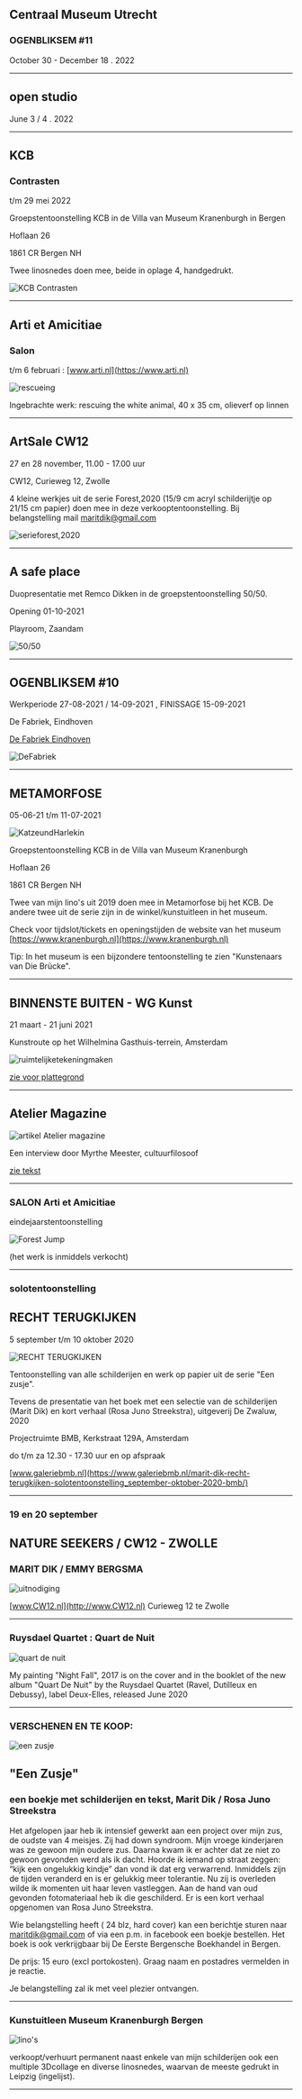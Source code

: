 ## Centraal Museum Utrecht

### OGENBLIKSEM #11

October 30 - December 18 . 2022
________________________________________________________________________________________________________________________

## open studio

June 3 / 4 . 2022
________________________________________________________________________________________________________________________


## KCB

### Contrasten



t/m 29 mei 2022

Groepstentoonstelling KCB in de Villa van Museum Kranenburgh in Bergen

Hoflaan 26

1861 CR  Bergen NH

Twee linosnedes doen mee, beide in oplage 4, handgedrukt.

![KCB Contrasten](https://live.staticflickr.com/65535/52042322255_bdb483d360_z.jpg)

________________________________________________________________________________________________________________________


## Arti et Amicitiae

### Salon  

t/m 6 februari :  [www.arti.nl](https://www.arti.nl)


![rescueing](https://live.staticflickr.com/65535/51652451195_e1061e2506.jpg)

Ingebrachte werk: rescuing the white animal, 40 x 35 cm, olieverf op linnen
________________________________________________________________________________________________________________________


## ArtSale CW12

27 en 28 november, 11.00 - 17.00 uur

CW12, Curieweg 12, Zwolle

4 kleine werkjes uit de serie Forest,2020 (15/9 cm acryl schilderijtje op 21/15 cm papier) doen mee in deze verkooptentoonstelling. 
Bij belangstelling mail [maritdik@gmail.com](mailto:maritdik@gmail.com)

![serieforest,2020](https://live.staticflickr.com/65535/51702983783_e7810f1062_z.jpg)

________________________________________________________________________________________________________________________

## A safe place 

Duopresentatie met Remco Dikken in de groepstentoonstelling 50/50.

Opening 01-10-2021

Playroom, Zaandam

![50/50](https://live.staticflickr.com/65535/51836727535_0070261412_z.jpg)


________________________________________________________________________________________________________________________

## OGENBLIKSEM #10

Werkperiode 27-08-2021 / 14-09-2021 , FINISSAGE 15-09-2021

De Fabriek, Eindhoven

[De Fabriek Eindhoven](https://www.defabriekeindhoven.com)

![DeFabriek](https://live.staticflickr.com/65535/51503318974_b870ac8a73.jpg)
________________________________________________________________________________________________________________________

## METAMORFOSE

05-06-21 t/m 11-07-2021

![KatzeundHarlekin](https://live.staticflickr.com/7823/47096914152_a860cc1371.jpg)

Groepstentoonstelling KCB in de Villa van Museum Kranenburgh

Hoflaan 26

1861 CR  Bergen NH

Twee van mijn lino's uit 2019 doen mee in Metamorfose bij het KCB. De andere twee uit de serie zijn in de winkel/kunstuitleen in het museum.

Check voor tijdslot/tickets en openingstijden de website van het museum [https://www.kranenburgh.nl](https://www.kranenburgh.nl)

Tip: In het museum is een bijzondere tentoonstelling te zien "Kunstenaars van Die Brücke".

________________________________________________________________________________________________________________________



## BINNENSTE BUITEN - WG Kunst

21 maart - 21 juni 2021

Kunstroute op het Wilhelmina Gasthuis-terrein, Amsterdam

![ruimtelijketekeningmaken](https://live.staticflickr.com/65535/51164277975_672a4f417d_w.jpg)

[zie voor plattegrond](https://www.wgkunst.nl/binnenste-buiten)

________________________________________________________________________________________________________________________


## Atelier Magazine


![artikel Atelier magazine](https://live.staticflickr.com/65535/50765678493_901364c7bb_w.jpg)

Een interview door Myrthe Meester, cultuurfilosoof

[zie tekst](https://www.maritdik.nl/text)
________________________________________________________________________________________________________________________

### SALON Arti et Amicitiae

eindejaarstentoonstelling

![Forest Jump](https://live.staticflickr.com/65535/50766568892_6edbd1cc4d_w.jpg)

(het werk is inmiddels verkocht)


______________________________________________________________________________________________________________________

### solotentoonstelling 

## RECHT TERUGKIJKEN

5 september t/m 10 oktober 2020


![RECHT TERUGKIJKEN](https://live.staticflickr.com/65535/50184242807_e7b96b0131.jpg)

Tentoonstelling van alle schilderijen en werk op papier uit de serie "Een zusje". 

Tevens de presentatie van het boek met een selectie van de schilderijen (Marit Dik) en kort verhaal (Rosa Juno Streekstra), uitgeverij De Zwaluw, 2020

Projectruimte BMB, Kerkstraat 129A, Amsterdam

do t/m za 12.30 - 17.30 uur en op afspraak

[www.galeriebmb.nl](https://www.galeriebmb.nl/marit-dik-recht-terugkijken-solotentoonstelling_september-oktober-2020-bmb/)


________________________________________________________________________________________________________________________

### 19 en 20 september

## NATURE SEEKERS / CW12  -   ZWOLLE  

### MARIT DIK / EMMY BERGSMA

![uitnodiging](https://live.staticflickr.com/65535/50301133763_4b8aa33ae1_c.jpg)

[www.CW12.nl](http://www.CW12.nl)   Curieweg 12 te Zwolle


_________________________________________________________________________________________________________________________

### Ruysdael Quartet : Quart de Nuit 


![quart de nuit](https://live.staticflickr.com/65535/50183441288_167a032ebc_n.jpg)


My painting "Night Fall", 2017 is on the cover and in the booklet of the new album "Quart De Nuit" by the Ruysdael Quartet (Ravel, Dutilleux en Debussy), label Deux-Elles, released June 2020

_________________________________________________________________________________________________________________________

### VERSCHENEN EN TE KOOP: 

![een zusje](https://live.staticflickr.com/65535/49929955596_af0650d641_w.jpg)



## "Een Zusje"

### een boekje met schilderijen en tekst, Marit Dik / Rosa Juno Streekstra

Het afgelopen jaar heb ik intensief gewerkt aan een project over mijn zus, de oudste van 4 meisjes. Zij had down syndroom. 
Mijn vroege kinderjaren was ze gewoon mijn oudere zus. Daarna kwam ik er achter dat ze niet zo gewoon gevonden werd als ik dacht. Hoorde ik iemand op straat zeggen: “kijk een ongelukkig kindje” dan vond ik dat erg verwarrend. Inmiddels zijn de tijden veranderd en is er gelukkig meer tolerantie. 
Nu zij is overleden wilde ik momenten uit haar leven vastleggen. Aan de hand van oud gevonden fotomateriaal heb ik die geschilderd. Er is een kort verhaal opgenomen van Rosa Juno Streekstra.

Wie belangstelling heeft ( 24 blz, hard cover) kan een berichtje sturen naar [maritdik@gmail.com](mailto:maritdik@gmail.com) 
of via een p.m. in facebook een boekje bestellen. Het boek is ook verkrijgbaar bij De Eerste Bergensche Boekhandel in Bergen.

De prijs: 15 euro (excl portokosten). Graag naam en postadres vermelden in je reactie.

Je belangstelling zal ik met veel plezier ontvangen.



______________________________________________________________________________________________________________________________


### Kunstuitleen Museum Kranenburgh Bergen 

![lino's](https://live.staticflickr.com/7916/46235075725_d7669a29a4_w.jpg)

verkoopt/verhuurt permanent naast enkele van mijn schilderijen ook een multiple 3Dcollage en diverse linosnedes, waarvan de meeste gedrukt in Leipzig (ingelijst).


______________________________________________________________________________________________________________________________
